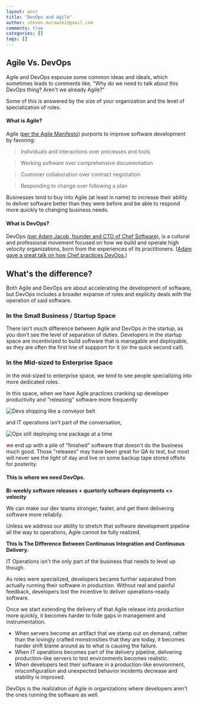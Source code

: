 ```yaml
---
layout: post
title: "DevOps and Agile"
author: steven.murawski@gmail.com
comments: true
categories: []
tags: []
---
```


## Agile Vs. DevOps

Agile and DevOps espouse some common ideas and ideals, which sometimes leads to comments like, "Why do we need to talk about this DevOps thing? Aren't we already Agile?"

Some of this is answered by the size of your organization and the level of specialization of roles.

#### What is Agile?

Agile ([per the Agile Manifesto](http://agilemanifesto.org/)) purports to improve software development by favoring:

> Individuals and interactions over processes and tools

> Working software over comprehensive documentation

> Customer collaboration over contract negotiation

> Responding to change over following a plan

Businesses tend to buy into Agile (at least in name) to increase their ability to deliver software better than they were before and be able to respond more quickly to changing business needs.

#### What is DevOps?

DevOps [(per Adam Jacob, founder and CTO of Chef Software)](https://github.com/chef/devops-kungfu#what-is-devops), is a cultural and professional movement focused on how we build and operate high velocity organizations, born from the experiences of its practitioners. ([Adam gave a great talk on how Chef practices DevOps.](https://www.youtube.com/watch?v=_DEToXsgrPc))


## What's the difference?

Both Agile and DevOps are about accelerating the development of software, but DevOps includes a broader expanse of roles and explicity deals with the operation of said software.

### In the Small Business / Startup Space

There isn't much difference between Agile and DevOps in the startup, as you don't see the level of separation of duties.  Developers in the startup space are incentivized to build software that is managable and deployable, as they are often the first line of suppport for it (or the quick second call).

### In the Mid-sized to Enterprise Space

In the mid-sized to enterprise space, we tend to see people specializing into more dedicated roles.

In this space, when we have Agile practices cranking up developer productivity and "releasing" software more frequently

![Devs shipping like a conveyor belt](http://stevenmurawski.com/talks/DevOps-Images/conveyor_belt.gif "Devs Be Like")

and IT operations isn't part of the conversation,

![Ops still deploying one package at a time](http://stevenmurawski.com/talks/DevOps-Images/ops_deploy_package.gif "Ops Be Like")

we end up with a pile of "finished" software that doesn't do the business much good.  Those "releases" may have been great for QA to test, but most will never see the light of day and live on some backup tape stored offsite for posterity.



#### This is where we need DevOps.

**Bi-weekly software releases + quarterly software deployments <> velocity**

We can make our dev teams stronger, faster, and get them delivering software more reliabily.

Unless we address our ability to stretch that software development pipeline all the way to operations, Agile cannot be fully realized.

**This Is The Difference Between Continuous Integration and Continuous Delivery.**

IT Operations isn't the only part of the business that needs to level up though.

As roles were specialized, developers became further separated from actually running their software in production.  Without real and painful feedback, developers lost the incentive to deliver operations-ready software.

Once we start extending the delivery of that Agile release into production more quickly, it becomes harder to hide gaps in management and instrumentation.

* When servers become an artifact that we stamp out on demand, rather than the lovingly crafted monstrosities that they are today, it becomes harder shift blame around as to what is causing the failure.
* When IT operations becomes part of the delivery pipeline, delivering production-like servers to test environments becomes realistic.
* When developers test their software in a production-like environment, misconfiguration and unexpected behavior incidents decrease and stability is improved.

DevOps is the realization of Agile in organizations where developers aren't the ones running the software as well. 